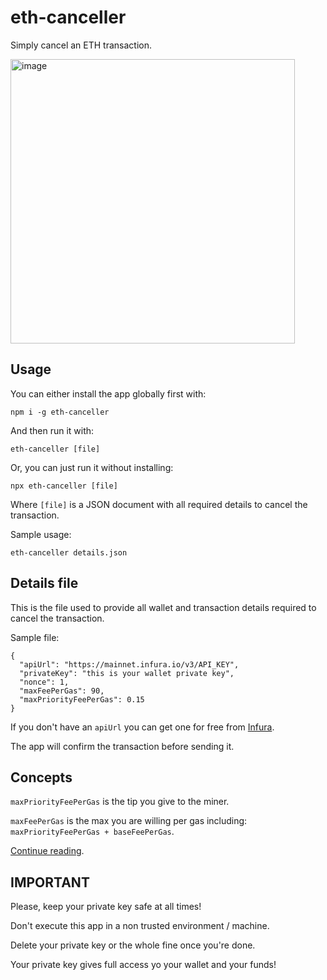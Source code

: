 # eth-canceller

Simply cancel an ETH transaction.

<img width="455" alt="image" src="https://github.com/codealchemist/eth-canceller/assets/1118293/0e1fc58d-06e8-4c82-94e6-8bb55f660b30">

## Usage

You can either install the app globally first with:

`npm i -g eth-canceller`

And then run it with:

`eth-canceller [file]`

Or, you can just run it without installing:

`npx eth-canceller [file]`

Where `[file]` is a JSON document with all required details to cancel the transaction.

Sample usage:

`eth-canceller details.json`

## Details file

This is the file used to provide all wallet and transaction details
required to cancel the transaction.

Sample file:

```
{
  "apiUrl": "https://mainnet.infura.io/v3/API_KEY",
  "privateKey": "this is your wallet private key",
  "nonce": 1,
  "maxFeePerGas": 90,
  "maxPriorityFeePerGas": 0.15
}
```

If you don't have an `apiUrl` you can get one for free from [Infura](https://app.infura.io/).

The app will confirm the transaction before sending it.

## Concepts

`maxPriorityFeePerGas` is the tip you give to the miner.

`maxFeePerGas` is the max you are willing per gas including: `maxPriorityFeePerGas + baseFeePerGas`.

[Continue reading](https://docs.alchemy.com/docs/maxpriorityfeepergas-vs-maxfeepergas).

## IMPORTANT

Please, keep your private key safe at all times!

Don't execute this app in a non trusted environment / machine.

Delete your private key or the whole fine once you're done.

Your private key gives full access yo your wallet and your funds!
